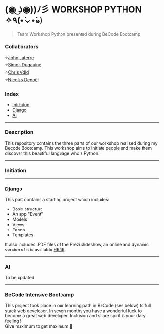 #  (◉ ͜ʖ◉))ﾉ彡 WORKSHOP  PYTHON ✧٩(•́⌄•́๑)
>   Team Workshop Python presented during BeCode Bootcamp


### Collaborators

:star:[John Laterre](https://github.com/epictete)   
:star:[Simon Duqauine](https://github.com/simonduquaine)  
:star:[Chris Vdld](https://github.com/ch-vdld-dev)  
:star:[Nicolas Denoël](https://github.com/nicode-io/) 


###  Index

-   [Initiation](#initiation)
-   [Django](#django)
-   [AI](#ai)

---

### Description

This repository contains the three parts of our workshop realised during my Becode Bootcamp.
This workshop aims to initiate people and make them discover this beautiful language who's Python.

---

### Initiation

---

### Django

This part contains a starting project which includes:
*   Basic structure 
*   An app "Event" 
*   Models 
*   Views
*   Forms
*   Templates

It also includes .PDF files of the Prezi slideshow, an online and dynamic version of it is available [HERE](https://prezi.com/view/7GGLxCYaLUDdi1pdfKwK). 

---

### AI

To be updated



---

### **BeCode** Intensive Bootcamp     
This project took place in our learning path in BeCode (see below) to full stack web developer.
In seven months you have a wonderful luck to become a great web developer. Inclusion and share spirit is your daily feeling !  
Give maximum to get maximum :rocket:







